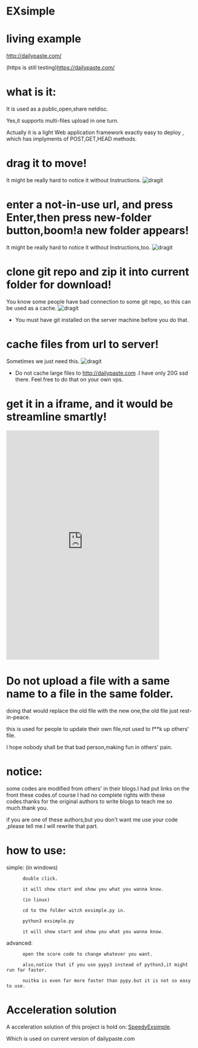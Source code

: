 # EXsimple

# living example
http://dailypaste.com/

(https is still testing)https://dailypaste.com/

# what is it:
  
  It is used as a public,open,share netdisc.
  
  Yes,it supports multi-files upload in one turn.
  
  Actually it is a light Web application framework  exactly easy to deploy , which has implyments of POST,GET,HEAD methods.
  
  
# drag it to move!
  It might be really hard to notice it without Instructions. 
  ![dragit](pic/drag.gif)
  
# enter a not-in-use url, and press Enter,then press new-folder button,boom!a new folder appears!
  It might be really hard to notice it without Instructions,too.
  ![dragit](pic/newFolder.gif)

# clone git repo and zip it into current folder for download!
  You know some people have bad connection to some git repo, so this can be used as a cache.
  ![dragit](pic/gitClone.gif)
  * You must have git installed on the server machine before you do that.

# cache files from url to server!
  Sometimes we just need this.
  ![dragit](pic/cache.gif)
  * Do not cache large files to http://dailypaste.com .I have only 20G ssd there.
Feel free to do that on your own vps.

# get it in a iframe, and it would be streamline smartly!

<iframe src="http://dailypaste.com/" frameborder="0" scrolling="no" width="404" height="604">Dailypaste!</iframe>

# Do not upload a file with a same name to a file in the same folder.
  doing that would replace the old file with the new one,the old file just rest-in-peace.
  
  this is used for people to update their own file,not used to f**k up others' file.
  
  I hope nobody shall be that bad person,making fun in others' pain.
  
# notice:
  some codes are modified from others' in their blogs.I had put links on the front these codes.of course I had no complete rights with these codes.thanks for the original authors to write blogs to teach me so much.thank you.
  
  if you are one of these authors,but you don't want me use your code ,please tell me.I will rewrite that part.
  
# how to use:

  simple: (in windows)
  
          double click.
	  
          it will show start and show you what you wanna know.
	  
          (in linux)
	  
          cd to the folder witch exsimple.py in.
	  
          python3 exsimple.py
	  
          it will show start and show you what you wanna know.
	  
  advanced:
  
          open the score code to change whatever you want.
          
          also,notice that if you use pypy3 instead of python3,it might run far faster.
          
          nuitka is even far more faster than pypy.but it is not so easy to use.

# Acceleration solution
A acceleration solution of this project is hold on: [SpeedyExsimple](https://github.com/XenoAmess/SpeedyExsimple).

Which is used on current version of dailypaste.com
